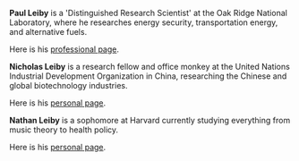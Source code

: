**Paul Leiby** is a 'Distinguished Research Scientist' at the Oak Ridge National Laboratory, where he researches energy security, transportation energy, and alternative fuels. 

Here is his [professional page](https://www.ornl.gov/staff-profile/paul-newsome-leiby).

**Nicholas Leiby** is a research fellow and office monkey at the United Nations Industrial Development Organization in China, researching the Chinese and global biotechnology industries. 

Here is his [personal page](http://www.nicholasleiby.com).

**Nathan Leiby** is a sophomore at Harvard currently studying everything from music theory to health policy. 

Here is his [personal page](http://www.nathanleiby.com).

